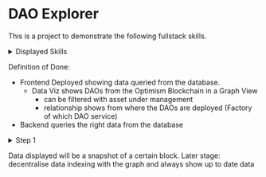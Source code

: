 # DAO Explorer

This is a project to demonstrate the following fullstack skills.

<details>
    <summary>Displayed Skills</summary>
    
    Frontend
    - NextJS
    - React
    - TailwindCSS
    - Data Viz

    Backend
    - Django
    - Prisma (ORM)

    Database
    - PostgreSQL

    CI/CD
    - Deployment
    - Dockerization

    Data Analytics
    - Understanding of Blockchain Data
    - Understanding of Decentralised Autonomous Organisations and the ecosystem
</details>

Definition of Done:
- Frontend Deployed showing data queried from the database.
    - Data Viz shows DAOs from the Optimism Blockchain in a Graph View
        - can be filtered with asset under management
        - relationship shows from where the DAOs are deployed (Factory of which DAO service)
- Backend queries the right data from the database

<details>
    <summary>Step 1</summary>
    1. Find the factory address of a DAO service provider
        1. Search on the website, github or deploy a DAO and check etherscan for internal txs.
        (Aragon)[https://github.com/aragon/osx/blob/82f16c3ebb662cee9ac420d32d493e36bb352f45/packages/contracts/Releases.md?plain=1#L5]

        For example:
            DAO Factory: [0xf96e6FD76BD0A15580604e1Ea5818D448b1041C0](https://etherscan.io/address/0xf96e6FD76BD0A15580604e1Ea5818D448b1041C0)
            Click on one DAO deployment, method: "Create Dao":
            Example: [0xa5949f582fbc3a914f9fb4e62698523725febe054c6d8eb45e90dbb4b17cb448](https://etherscan.io/tx/0xa5949f582fbc3a914f9fb4e62698523725febe054c6d8eb45e90dbb4b17cb448)
            -> two internal txs
            1) Multisig Factory instantiating a multisig deployed via Proxy-1967
            2) DAO Factory instantiating a governor contract deployed via Proxy-1967




</details>

Data displayed will be a snapshot of a certain block.
Later stage: decentralise data indexing with the graph and always show up to date data

